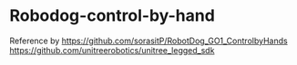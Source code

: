# Robodog-control-by-hand
Reference by
https://github.com/sorasitP/RobotDog_GO1_ControlbyHands
https://github.com/unitreerobotics/unitree_legged_sdk
